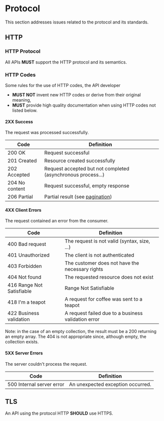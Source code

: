 # Protocol

This section addresses issues related to the protocol and its standards.

## HTTP

### HTTP Protocol

All APIs **MUST** support the HTTP protocol and its semantics.

### HTTP Codes

Some rules for the use of HTTP codes, the API developer

* **MUST NOT** invent new HTTP codes or derive from their original meaning,
* **MUST** provide high quality documentation when using HTTP codes not listed below.

#### 2XX Success

The request was processed successfully.

| Code | Definition |
|------|------------|
|200 OK | Request successful |
|201 Created | Resource created successfully|
|202 Accepted | Request accepted but not completed (asynchronous process...) |
|204 No content | Request successful, empty response |
|206 Partial | Partial result (see [pagination](#pagination)) |

#### 4XX Client Errors

The request contained an error from the consumer.

| Code | Definition |
|------|------------|
|400 Bad request | The request is not valid (syntax, size, ...) |
|401 Unauthorized | The client is not authenticated |
|403 Forbidden | The customer does not have the necessary rights |
|404 Not found | The requested resource does not exist |
|416 Range Not Satisfiable | Range Not Satisfiable |
|418 I'm a teapot | A request for coffee was sent to a teapot |
|422 Business validation | A request failed due to a business validation error |

Note: in the case of an empty collection, the result must be a 200 returning an empty array. The 404 is not appropriate since, although empty, the collection exists.

#### 5XX Server Errors

The server couldn't process the request.

| Code | Definition |
|------|------------|
|500 Internal server error | An unexpected exception occurred. |

## TLS

An API using the protocol HTTP **SHOULD** use HTTPS.
